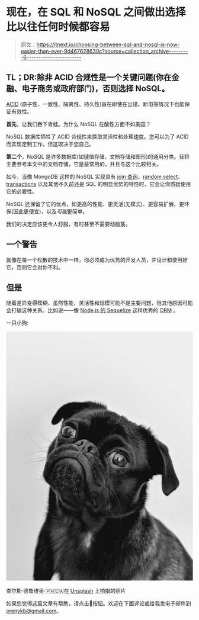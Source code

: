 # 现在，在 SQL 和 NoSQL 之间做出选择比以往任何时候都容易

> 原文：<https://itnext.io/choosing-between-sql-and-nosql-is-now-easier-than-ever-9d467628630c?source=collection_archive---------6----------------------->

## TL；DR:除非 ACID 合规性是一个关键问题(你在金融、电子商务或政府部门)，否则选择 NoSQL。

[ACID](https://en.wikipedia.org/wiki/ACID_(computer_science)) (原子性、一致性、隔离性、持久性)旨在即使在出错、断电等情况下也能保证有效性。

**首先**，让我们吞下青蛙。为什么 NoSQL 在酸性方面不如美国？

NoSQL 数据库牺牲了 ACID 合规性来换取灵活性和处理速度。您可以为了 ACID 而实现定制工作，但这取决于您自己。

**第二个**，NoSQL 是许多数据库(如键值存储、文档存储和图形)的通用分类。我将主要参考本文中的文档存储，它是最常用的，并且与这个比较相关。

如今，当像 MongoDB 这样的 NoSQL 实现具有 [join 查询](https://docs.mongodb.com/manual/reference/operator/aggregation/lookup/)、[random select](https://docs.mongodb.com/manual/reference/operator/aggregation/sample/)、 [transactions](https://docs.mongodb.com/manual/reference/method/Session/) 以及其他不久前还是 SQL 的明显优势的特性时，它会让你质疑使用它的必要性。

NoSQL 还保留了它的优点，如更高的性能、更灵活(无模式)、更容易扩展、更环保(因此更便宜)，以及*可能*更简单。

我们的决定应该更令人舒服，有时甚至不需要动脑筋。

## 一个警告

就像在每一个松散的技术中一样，你必须成为优秀的开发人员，并设计和使用好它，否则它会对你不利。

## 但是

随着差异变得模糊，虽然性能、灵活性和规模可能不是主要问题，但其他原因可能会打破这种关系。比如说——像 [Node.js 的 Sequelize](http://docs.sequelizejs.com/) 这样优秀的 [ORM](https://en.wikipedia.org/wiki/Object-relational_mapping) 。

一只小狗:

![](img/dbf1e46a0de72bf918d57a87280cc0a5.png)

查尔斯·德鲁维奥·🇵🇭🇨🇦在 [Unsplash](https://unsplash.com?utm_source=medium&utm_medium=referral) 上拍摄的照片

如果您觉得这篇文章有帮助，请点击👏按钮。欢迎在下面评论或给我发电子邮件到 orenykb@gmail.com。